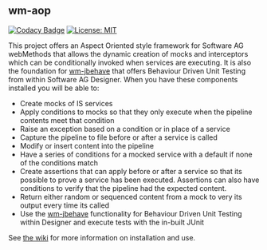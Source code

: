 ## wm-aop
[![Codacy Badge](https://api.codacy.com/project/badge/Grade/33aec3b2a6e8474b8663bc5ef1ce45e0)](https://www.codacy.com/app/wmaop/wm-aop?utm_source=github.com&amp;utm_medium=referral&amp;utm_content=wmaop/wm-aop&amp;utm_campaign=Badge_Grade) [![License: MIT](https://img.shields.io/badge/License-MIT-yellow.svg)](https://opensource.org/licenses/MIT)

This project offers an Aspect Oriented style framework for Software AG webMethods that allows the dynamic creation of mocks and interceptors which can be conditionally invoked when services are executing.   It is also the foundation for [wm-jbehave](https://github.com/wmaop/wm-jbehave/wiki) that offers Behaviour Driven Unit Testing from within Software AG Designer.  When you have these components installed you will be able to:

* Create mocks of IS services
* Apply conditions to mocks so that they only execute when the pipeline contents meet that condition
* Raise an exception based on a condition or in place of a service
* Capture the pipeline to file before or after a service is called
* Modify or insert content into the pipeline
* Have a series of conditions for a mocked service with a default if none of the conditions match
* Create assertions that can apply before or after a service so that its possible to prove a service has been executed.   Assertions can also have conditions to verify that the pipeline had the expected content.
* Return either random or sequenced content from a mock to very its output every time its called
* Use the [wm-jbehave](https://github.com/wmaop/wm-jbehave/wiki) functionality for Behaviour Driven Unit Testing within Designer and execute tests with the in-built JUnit

See [the wiki](https://github.com/wmaop/wm-aop/wiki) for more information on installation and use.
